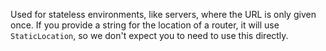 Used for stateless environments, like servers, where the URL is only
given once. If you provide a string for the location of a router, it
will use `StaticLocation`, so we don't expect you to need to use
this directly.

